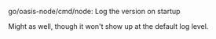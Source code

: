 go/oasis-node/cmd/node: Log the version on startup

Might as well, though it won't show up at the default log level.
